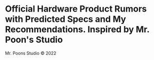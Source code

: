 # Official Hardware Product Rumors with Predicted Specs and My Recommendations. Inspired by Mr. Poon's Studio

Mr. Poons Studio © 2022
